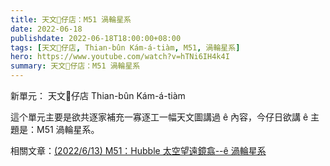 ```yaml
---
title: 天文𥴊仔店：M51 渦輪星系
date: 2022-06-18
publishdate: 2022-06-18T18:00:00+08:00
tags: [天文𥴊仔店, Thian-bûn Kám-á-tiàm, M51, 渦輪星系]
hero: https://www.youtube.com/watch?v=hTNi6IH4k4I
summary: 天文𥴊仔店：M51 渦輪星系
---
```


新單元： 天文𥴊仔店 Thian-bûn Kám-á-tiàm

這个單元主要是欲共逐家補充一寡逐工一幅天文圖講過 ê 內容，今仔日欲講 ê 主題是：M51 渦輪星系。

相關文章：[(2022/6/13) M51：Hubble 太空望遠鏡翕--ê 渦輪星系](https://apod.tw/daily/20220613/)
